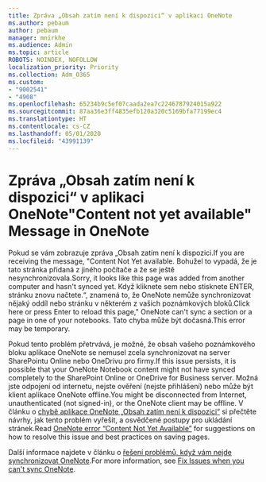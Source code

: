 ```yaml
---
title: Zpráva „Obsah zatím není k dispozici“ v aplikaci OneNote
ms.author: pebaum
author: pebaum
manager: mnirkhe
ms.audience: Admin
ms.topic: article
ROBOTS: NOINDEX, NOFOLLOW
localization_priority: Priority
ms.collection: Adm_O365
ms.custom:
- "9002541"
- "4908"
ms.openlocfilehash: 65234b9c5ef07caada2ea7c2246787924015a922
ms.sourcegitcommit: 87aa36e3ff4835efb120a320c5169bfa77199ec4
ms.translationtype: HT
ms.contentlocale: cs-CZ
ms.lasthandoff: 05/01/2020
ms.locfileid: "43991139"
---
```

# <a name="content-not-yet-available-message-in-onenote"></a><span data-ttu-id="97c2b-102">Zpráva „Obsah zatím není k dispozici“ v aplikaci OneNote</span><span class="sxs-lookup"><span data-stu-id="97c2b-102">"Content not yet available" Message in OneNote</span></span>

<span data-ttu-id="97c2b-103">Pokud se vám zobrazuje zpráva „Obsah zatím není k dispozici.</span><span class="sxs-lookup"><span data-stu-id="97c2b-103">If you are receiving the message, "Content Not Yet available.</span></span> <span data-ttu-id="97c2b-104">Bohužel to vypadá, že je tato stránka přidaná z jiného počítače a že se ještě nesynchronizovala.</span><span class="sxs-lookup"><span data-stu-id="97c2b-104">Sorry, it looks like this page was added from another computer and hasn't synced yet.</span></span> <span data-ttu-id="97c2b-105">Když kliknete sem nebo stisknete ENTER, stránku znovu načtete.“, znamená to, že OneNote nemůže synchronizovat nějaký oddíl nebo stránku v některém z vašich poznámkových bloků.</span><span class="sxs-lookup"><span data-stu-id="97c2b-105">Click here or press Enter to reload this page," OneNote can't sync a section or a page in one of your notebooks.</span></span> <span data-ttu-id="97c2b-106">Tato chyba může být dočasná.</span><span class="sxs-lookup"><span data-stu-id="97c2b-106">This error may be temporary.</span></span>

<span data-ttu-id="97c2b-107">Pokud tento problém přetrvává, je možné, že obsah vašeho poznámkového bloku aplikace OneNote se nemusel zcela synchronizovat na server SharePointu Online nebo OneDrivu pro firmy.</span><span class="sxs-lookup"><span data-stu-id="97c2b-107">If this issue persists, it is possible that your OneNote Notebook content might not have synced completely to the SharePoint Online or OneDrive for Business server.</span></span> <span data-ttu-id="97c2b-108">Možná jste odpojení od internetu, nejste ověření (nejste přihlášení) nebo může být klient aplikace OneNote offline.</span><span class="sxs-lookup"><span data-stu-id="97c2b-108">You might be disconnected from Internet, unauthenticated (not signed-in), or the OneNote client may be offline.</span></span> <span data-ttu-id="97c2b-109">V článku o [chybě aplikace OneNote „Obsah zatím není k dispozici“](https://docs.microsoft.com/office/troubleshoot/onenote/onenote-error-content-not-yet-available) si přečtěte návrhy, jak tento problém vyřešit, a osvědčené postupy pro ukládání stránek.</span><span class="sxs-lookup"><span data-stu-id="97c2b-109">Read [OneNote error “Content Not Yet Available”](https://docs.microsoft.com/office/troubleshoot/onenote/onenote-error-content-not-yet-available) for suggestions on how to resolve this issue and best practices on saving pages.</span></span>

<span data-ttu-id="97c2b-110">Další informace najdete v článku o [řešení problémů, když vám nejde synchronizovat OneNote](https://support.office.com/article/Fix-issues-when-you-can-t-sync-OneNote-299495ef-66d1-448f-90c1-b785a6968d45).</span><span class="sxs-lookup"><span data-stu-id="97c2b-110">For more information, see [Fix Issues when you can't sync OneNote](https://support.office.com/article/Fix-issues-when-you-can-t-sync-OneNote-299495ef-66d1-448f-90c1-b785a6968d45).</span></span>
